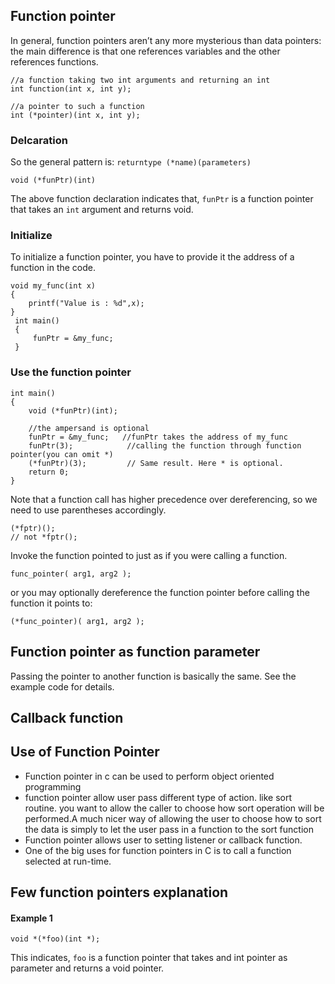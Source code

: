 ## Function pointer
In general, function pointers aren’t any more mysterious than data pointers: the main difference is that one references variables and the other references functions.
```
//a function taking two int arguments and returning an int 
int function(int x, int y);

//a pointer to such a function 
int (*pointer)(int x, int y);
```
### Delcaration
So the general pattern is: `returntype (*name)(parameters)`
```
void (*funPtr)(int)
```
The above function declaration indicates that, `funPtr` is a function pointer that takes an `int` argument and returns void. 

### Initialize 
To initialize a function pointer, you have to provide it the address of a function in the code. 

```
void my_func(int x)
{
    printf("Value is : %d",x);
}
 int main()
 {
     funPtr = &my_func; 
 }
```
### Use the function pointer

```
int main()
{
    void (*funPtr)(int);
   
    //the ampersand is optional
    funPtr = &my_func;   //funPtr takes the address of my_func
    funPtr(3);            //calling the function through function pointer(you can omit *)
    (*funPtr)(3);         // Same result. Here * is optional.
    return 0;
}
```
Note that a function call has higher precedence over dereferencing, so we need to use parentheses accordingly.
```
(*fptr)();
// not *fptr();
```

Invoke the function pointed to just as if you were calling a function.
```
func_pointer( arg1, arg2 );
```
or you may optionally dereference the function pointer before calling the function it points to:
```
(*func_pointer)( arg1, arg2 );
```

## Function pointer as function parameter 
Passing the pointer to another function is basically the same. See the example code for details. 


## Callback function 

## Use of Function Pointer
- Function pointer in c can be used to perform object oriented programming
- function pointer allow user pass different type of action. like sort routine. you want to allow the caller to choose how sort operation will be performed.A much nicer way of allowing the user to choose how to sort the data is simply to let the user pass in a function to the sort function
- Function pointer allows user to setting listener or callback function.  
- One of the big uses for function pointers in C is to call a function selected at run-time.


## Few function pointers explanation
#### Example 1
```
void *(*foo)(int *);
```
This indicates, `foo` is a function pointer that takes and int pointer as parameter and returns a void pointer. 
